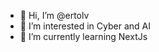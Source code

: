- 👋 Hi, I’m @ertolv
- 👀 I’m interested in Cyber and AI
- 🌱 I’m currently learning NextJs

<!---
ertolv/ertolv is a ✨ special ✨ repository because its `README.md` (this file) appears on your GitHub profile.
You can click the Preview link to take a look at your changes.
--->
